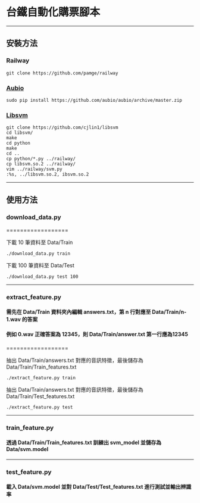 # 台鐵自動化購票腳本
-------------

## 安裝方法

### Railway
	git clone https://github.com/pamge/railway

### [Aubio](https://github.com/aubio/aubio)
	sudo pip install https://github.com/aubio/aubio/archive/master.zip

### [Libsvm](https://github.com/cjlin1/libsvm)
	git clone https://github.com/cjlin1/libsvm
	cd libsvm/
	make
	cd python
	make
	cd ..
	cp python/*.py ../railway/
	cp libsvm.so.2 ../railway/
	vim ../railway/svm.py
	:%s, ../libsvm.so.2, ibsvm.so.2
-------------

## 使用方法

### download_data.py

==================

下載 10 筆資料至 Data/Train

	./download_data.py train

下載 100 筆資料至 Data/Test

	./download_data.py test 100

-------------

### extract_feature.py
#### 需先在 Data/Train 資料夾內編輯 answers.txt，第 n 行對應至 Data/Train/n-1.wav 的答案
#### 例如 0.wav 正確答案為 12345，則 Data/Train/answer.txt 第一行應為12345
==================

抽出 Data/Train/answers.txt 對應的音訊特徵，最後儲存為 Data/Train/Train_features.txt

	./extract_feature.py train

抽出 Data/Train/answers.txt 對應的音訊特徵，最後儲存為 Data/Train/Test_features.txt

	./extract_feature.py test

-------------

### train_feature.py

#### 透過 Data/Train/Train_features.txt 訓練出 svm_model 並儲存為 Data/svm.model

-------------

### test_feature.py

#### 載入 Data/svm.model 並對 Data/Test/Test_features.txt 進行測試並輸出辨識率

